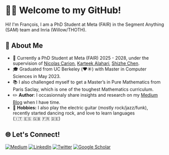# 👋🏻 Welcome to my GitHub!

Hi! I'm François, I am a PhD Student at Meta (FAIR) in the Segment Anything (SAM) team and Inria (Willow/THOTH).

## 🚀 About Me

- 🏢 Currently a PhD Student at Meta (FAIR) 2025 - 2028, under the supervision of [Nicolas Carion](https://scholar.google.com/citations?user=h8u3ll8AAAAJ&hl=fr), [Karteek Alahari](https://scholar.google.fr/citations?user=qcyG7rwAAAAJ&hl=en), [Shizhe Chen](https://cshizhe.github.io).
- 🎓 Graduated from UC Berkeley (❤️☀️) with Master in Computer Sciences in May 2023.
- 📚 I also challenged myself to get a Master’s in Pure Mathematics from Paris Saclay, which is one of the toughest Mathematics curriculum.
- ✏️ **Author**: I occasionnaly share insights and research on my [Medium Blog](https://medium.com/@francoisporcher) when I have time.
- 🎸 **Hobbies:** I also play the electric guitar (mostly rock/jazz/funk), recently started dancing rock, and love to learn languages (🇮🇹 🇪🇸 🇬🇧 🇫🇷 🇩🇪)
  
## 🌐 Let's Connect!
[![Medium](https://img.shields.io/badge/Medium-12100E?style=for-the-badge&logo=medium&logoColor=white)](https://medium.com/@francoisporcher)
[![LinkedIn](https://img.shields.io/badge/linkedin-0A66C2?style=for-the-badge&logo=linkedin&logoColor=white)](https://www.linkedin.com/in/fporcher/)
[![Twitter](https://img.shields.io/badge/Twitter-1DA1F2?style=for-the-badge&logo=twitter&logoColor=white)](https://twitter.com/foporcher)
[![Google Scholar](https://img.shields.io/badge/Google_Scholar-4285F4?style=for-the-badge&logo=google-scholar&logoColor=white)](https://scholar.google.com/citations?user=LgHZ8hUAAAAJ&hl=en)






